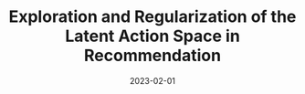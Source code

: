 ---
title: "Exploration and Regularization of the Latent Action Space in Recommendation"
collection: WWW 2023
permalink: /publication/2023-01-hyper
excerpt: ''
date: 2023-02-01
venue: ''

---